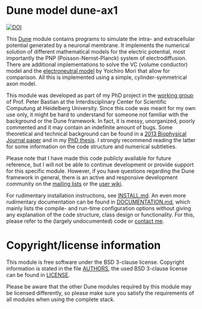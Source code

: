 # Dune model dune-ax1

[![DOI](https://zenodo.org/badge/doi/10.5281/zenodo.15981.svg)](http://dx.doi.org/10.5281/zenodo.15981)

This [Dune](http://www.dune-project.org) module contains programs to simulate the intra- and extracellular potential generated by a neuronal membrane. 
It implements the numerical solution of different mathematical models for the electric potential, most importantly the PNP (Poisson-Nernst-Planck) system of electrodiffusion. 
There are additional implementations to solve the VC (volume conductor) model and the [electroneutral model](http://dx.doi.org/10.2140/camcos.2009.4.85) by Yoichiro Mori that allow for comparison.
All this is implemented using a simple, cylinder-symmetrical axon model.

This module was developed as part of my PhD project in the [working group](http://conan.uwr.uni-heidelberg.de) of Prof. Peter Bastian at the Interdisciplinary Center for Scientific Computung at Heidelberg University.
Since this code was meant for my own use only, it might be hard to understand for someone not familiar with the background or the Dune framework.
In fact, it is messy, unorganized, poorly commented and it may contain an indefinite amount of bugs.
Some theoretical and technical background can be found in a [2013 Biophysical Journal paper](http://dx.doi.org/10.1016/j.bpj.2013.05.041) and in my [PhD thesis](http://www.ub.uni-heidelberg.de/archiv/17128). I strongly recommend reading the latter for some information on the code structure and numerical subtleties.

Please note that I have made this code publicly available for future reference, but I will not be able to continue development or provide support for this specific module.
However, if you have questions regarding the Dune framework in general, there is an active and responsive development community on the [mailing lists](http://www.dune-project.org/mailinglists.html) or the [user wiki](http://users.dune-project.org).

For rudimentary installation instructions, see [INSTALL.md](INSTALL.md). An even more rudimentary documentation can be found in [DOCUMENTATION.md](DOCUMENTATION.md), which mainly lists the compile- and run-time configuration options without giving any explanation of the code structure, class design or functionality. For this, please refer to the (largely undocumented) code or [contact me](http://conan.iwr.uni-heidelberg.de/people/jpods).

# Copyright/license information
This module is free software under the BSD 3-clause license. Copyright information is stated in the file [AUTHORS](AUTHORS), the used BSD 3-clause license can be found in [LICENSE](LICENSE).

Please be aware that the other Dune modules required by this module may be licensed differently, so please make sure you satisfy the requirements of all modules when using the complete stack.

